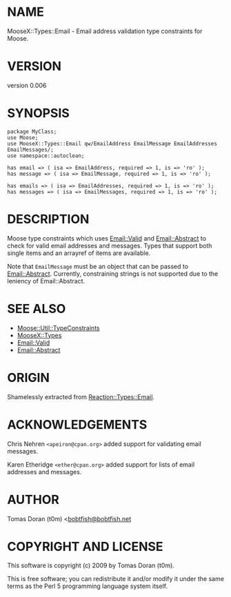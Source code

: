 # NAME

MooseX::Types::Email - Email address validation type constraints for Moose.

# VERSION

version 0.006

# SYNOPSIS

    package MyClass;
    use Moose;
    use MooseX::Types::Email qw/EmailAddress EmailMessage EmailAddresses EmailMessages/;
    use namespace::autoclean;

    has email => ( isa => EmailAddress, required => 1, is => 'ro' );
    has message => ( isa => EmailMessage, required => 1, is => 'ro' );

    has emails => ( isa => EmailAddresses, required => 1, is => 'ro' );
    has messages => ( isa => EmailMessages, required => 1, is => 'ro' );

# DESCRIPTION

Moose type constraints which uses [Email::Valid](http://search.cpan.org/perldoc?Email::Valid) and [Email::Abstract](http://search.cpan.org/perldoc?Email::Abstract) to check
for valid email addresses and messages.  Types that support both single items
and an arrayref of items are available.

Note that `EmailMessage` must be an object that can be passed to
[Email::Abstract](http://search.cpan.org/perldoc?Email::Abstract). Currently, constraining strings is not supported due to the
leniency of Email::Abstract.

# SEE ALSO

- [Moose::Util::TypeConstraints](http://search.cpan.org/perldoc?Moose::Util::TypeConstraints)
- [MooseX::Types](http://search.cpan.org/perldoc?MooseX::Types)
- [Email::Valid](http://search.cpan.org/perldoc?Email::Valid)
- [Email::Abstract](http://search.cpan.org/perldoc?Email::Abstract)

# ORIGIN

Shamelessly extracted from [Reaction::Types::Email](http://search.cpan.org/perldoc?Reaction::Types::Email).

# ACKNOWLEDGEMENTS

Chris Nehren `<apeiron@cpan.org>` added support for validating email
messages.

Karen Etheridge `<ether@cpan.org>` added support for lists of email
addresses and messages.

# AUTHOR

Tomas Doran (t0m) <bobtfish@bobtfish.net

# COPYRIGHT AND LICENSE

This software is copyright (c) 2009 by Tomas Doran (t0m).

This is free software; you can redistribute it and/or modify it under
the same terms as the Perl 5 programming language system itself.
